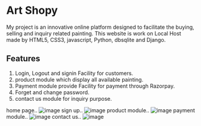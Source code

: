 
# Art Shopy 

My project is an innovative online platform designed to facilitate the buying, selling and inquiry related painting. This website is work on Local Host made by HTML5, CSS3, javascript, Python, dbsqlite and Django. 


## Features

1. Login, Logout and signin Facility for customers.
2. product module which display all available painting.
3. Payment module provide Facility for payment through Razorpay.
4. Forget and change password.
5. contact us module for inquiry purpose.

home page..
![image](https://github.com/ishita0115/django_project/assets/110026650/ef18af4b-9b6d-4cde-9b06-1c0fbc81da2f)
sign up..
![image](https://github.com/ishita0115/django_project/assets/110026650/58773b84-05a7-4d06-95f9-77c014ad1774)
product module..
![image](https://github.com/ishita0115/django_project/assets/110026650/e71a6b17-81b2-4193-a71d-5ce799d52dd2)
payment module..
![image](https://github.com/ishita0115/django_project/assets/110026650/78b60ab5-7b33-4423-8d6e-54d8e21b9a73)
contact us..
![image](https://github.com/ishita0115/django_project/assets/110026650/45932334-3782-4735-aad0-d6ef99ac1191)



